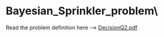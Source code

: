 # Bayesian_Sprinkler_problem\\
Read the problem definition here --> [DecisionQ2.pdf](https://github.com/coffee247/Bayesian_Sprinkler_problem/blob/master/DecisionQ2.pdf)
